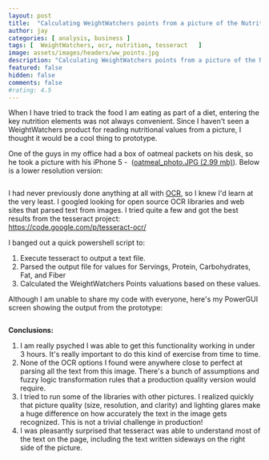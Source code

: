 ```yaml
---
layout: post
title:  "Calculating WeightWatchers points from a picture of the Nutritional Information"
author: jay
categories: [ analysis, business ]
tags: [  WeightWatchers, ocr, nutrition, tesseract   ]
image: assets/images/headers/ww_points.jpg
description: "Calculating WeightWatchers points from a picture of the Nutritional Information"
featured: false
hidden: false
comments: false
#rating: 4.5
---
```


<p>When I have tried to track the food I am eating as part of a diet, entering the key nutrition elements was not always convenient. Since I haven't seen a WeightWatchers product for reading nutritional values from a picture, I thought it would be a cool thing to prototype.</p>
<p>One of the guys in my office had a box of oatmeal packets on his desk, so he took a picture with his iPhone 5 - &nbsp;(<a href="{{ site.baseurl }}/assets/images/nutrition_label.jpg" target="_blank">oatmeal_photo.JPG (2.99 mb)</a>). Below is a lower resolution version:</p>
<p><img src="{{ site.baseurl }}/assets/images/nutrition_label.jpg" alt="" /></p>
<p>I had never previously done anything at all with&nbsp;<a href="http://en.wikipedia.org/wiki/Optical_character_recognition" target="_blank">OCR</a>, so I knew I'd learn at the very least. I googled looking for open source OCR libraries and web sites that parsed text from images. I tried quite a few and got the best results from the tesseract project:<br  /><a href="https://code.google.com/p/tesseract-ocr/">https://code.google.com/p/tesseract-ocr/</a>&nbsp;</p>
<p >I banged out a quick powershell script to:</p>
<ol>
<li>Execute tesseract to output a text file.&nbsp;</li>
<li>Parsed the output file for values for Servings, Protein, Carbohydrates, Fat, and Fiber</li>
<li>Calculated the WeightWatchers Points valuations based on these values.</li>
</ol>
<p >Although I am unable to share my code with everyone, here's my PowerGUI screen showing the output from the prototype:&nbsp;</p>
<p><img  src="{{ site.baseurl }}/assets/images/calculate_points_powershell.jpg" alt="" /></p>
<p ><strong style="margin: 0px; padding: 0px;">Conclusions:</strong></p>
<ol>
<li>I am really psyched I was able to get this functionality working in under 3 hours. It's really important to do this kind of exercise from time to time.</li>
<li>None of the OCR options I found were anywhere close to perfect at parsing all the text from this image. There's a bunch of assumptions and fuzzy logic transformation rules that a production quality version would require.&nbsp;</li>
<li>I tried to run some of the libraries with other pictures. I realized quickly that picture quality (size, resolution, and clarity) and lighting glares make a huge difference on how accurately the text in the image gets recognized. This is not a trivial challenge in production!</li>
<li>I was pleasantly surprised that&nbsp;tesseract&nbsp;was able to understand most of the text on the page, including the text written sideways on the right side of the picture.</li>
</ol>